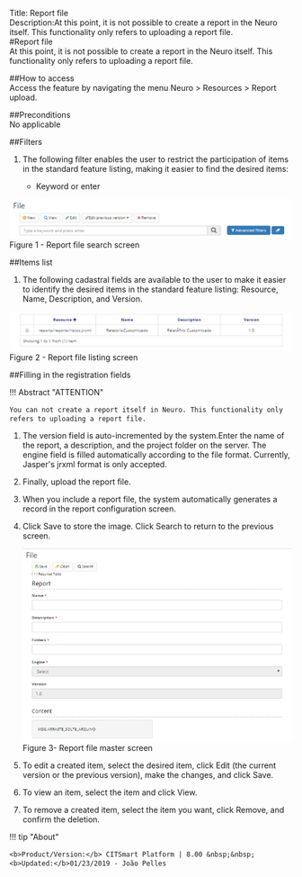 Title: Report file  
Description:At this point, it is not possible to create a report in the Neuro itself. This functionality only refers to uploading a report file.  
#Report file  
At this point, it is not possible to create a report in the Neuro itself. This functionality only refers to uploading a report file.  

##How to access  
Access the feature by navigating the menu Neuro > Resources >  Report upload.  

##Preconditions  
No applicable  

##Filters
1. The following filter enables the user to restrict the participation of items in the standard feature listing, making it easier to find the desired items:  

    * Keyword or enter  

![Screenshot](images/Report-file-fig01.png)   
Figure 1 - Report file search screen  

##Items list  
1. The following cadastral fields are available to the user to make it easier to identify the desired items in the standard feature listing: Resource, Name, Description, and Version.  

![Screenshot](images/Report-file-fig02.png)   
Figure 2 - Report file listing screen  

##Filling in the registration fields  

!!! Abstract "ATTENTION"
    
    You can not create a report itself in Neuro. This functionality only refers to uploading a report file.
	
1. The version field is auto-incremented by the system.Enter the name of the report, a description, and the project folder on the server. The engine field is filled automatically according to the file format. Currently, Jasper's jrxml format is only accepted.

2. Finally, upload the report file.

3. When you include a report file, the system automatically generates a record in the report configuration screen.

4. Click Save to store the image. Click Search to return to the previous screen.  

    ![Screenshot](images/Report-file-fig03.png)  
    Figure 3- Report file master screen  

5. To edit a created item, select the desired item, click Edit (the current version or the previous version), make the changes, and click Save.   
6. To view an item, select the item and click View.  
7. To remove a created item, select the item you want, click Remove, and confirm the deletion.  

!!! tip "About"

    <b>Product/Version:</b> CITSmart Platform | 8.00 &nbsp;&nbsp;
    <b>Updated:</b>01/23/2019 - João Pelles  
